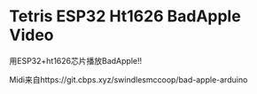 # Tetris ESP32 Ht1626 BadApple Video

用ESP32+ht1626芯片播放BadApple!!

Midi来自https://git.cbps.xyz/swindlesmccoop/bad-apple-arduino